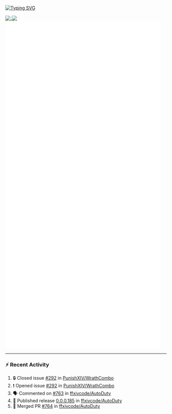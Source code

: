 [![Typing SVG](https://readme-typing-svg.demolab.com?font=Fira+Code&duration=1000&pause=1000&multiline=true&repeat=false&width=435&lines=Simon+Latusek+%7C+Gameplay+Engineer)](https://git.io/typing-svg)

<a href="https://github.com/anuraghazra/github-readme-stats">
  <img height=200 align="center" src="https://github-readme-stats.vercel.app/api?username=erdelf&theme=radical" />
</a>
<a href="https://github.com/anuraghazra/convoychat">
  <img height=200 align="center" src="https://streak-stats.demolab.com?user=erdelf&theme=radical&mode=weekly" />
</a>

<picture>
  <img src="/github-metrics.svg" alt="Metrics">
</picture>

---

### :zap: Recent Activity
<!--START_SECTION:activity-->
1. 🔒 Closed issue [#292](https://github.com/PunishXIV/WrathCombo/issues/292) in [PunishXIV/WrathCombo](https://github.com/PunishXIV/WrathCombo)
2. ❗ Opened issue [#292](https://github.com/PunishXIV/WrathCombo/issues/292) in [PunishXIV/WrathCombo](https://github.com/PunishXIV/WrathCombo)
3. 🗣 Commented on [#763](https://github.com/ffxivcode/AutoDuty/issues/763#issuecomment-2601215600) in [ffxivcode/AutoDuty](https://github.com/ffxivcode/AutoDuty)
4. 🚀 Published release [0.0.0.185](https://github.com/ffxivcode/AutoDuty/releases/tag/0.0.0.185) in [ffxivcode/AutoDuty](https://github.com/ffxivcode/AutoDuty)
5. 🎉 Merged PR [#764](https://github.com/ffxivcode/AutoDuty/pull/764) in [ffxivcode/AutoDuty](https://github.com/ffxivcode/AutoDuty)
<!--END_SECTION:activity-->

<!--
**erdelf/erdelf** is a ✨ _special_ ✨ repository because its `README.md` (this file) appears on your GitHub profile.

Here are some ideas to get you started:

- 🔭 I’m currently working on ...
- 🌱 I’m currently learning ...
- 👯 I’m looking to collaborate on ...
- 🤔 I’m looking for help with ...
- 💬 Ask me about ...
- 📫 How to reach me: ...
- 😄 Pronouns: ...
- ⚡ Fun fact: ...
-->
